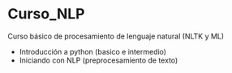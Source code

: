 # Curso_NLP
Curso básico de procesamiento de lenguaje natural (NLTK y ML)

* Introducción a python (basico e intermedio)
* Iniciando con NLP (preprocesamiento de texto)
